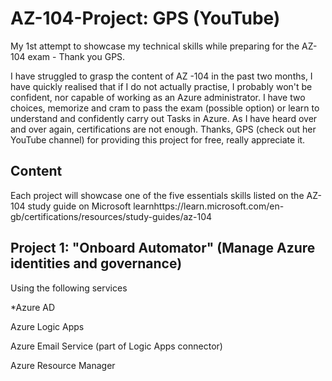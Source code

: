# AZ-104-Project: GPS (YouTube)
My 1st attempt to showcase my technical skills while preparing for the AZ-104 exam - Thank you GPS.

I have struggled to grasp the content of AZ -104 in the past two months, I have quickly realised that if I do not actually practise, I probably won't be confident, nor capable of working as an Azure administrator. I have two choices, memorize and cram to pass the exam (possible option) or learn to understand and confidently carry out Tasks in Azure. As I have heard over and over again, certifications are not enough. Thanks, GPS (check out her YouTube channel) for providing this project for free, really appreciate it. 
## Content
Each project will showcase one of the five essentials skills listed on the AZ-104 study guide on Microsoft learnhttps://learn.microsoft.com/en-gb/certifications/resources/study-guides/az-104

## Project 1: "Onboard Automator" (Manage Azure identities and governance) 

Using the following services 

*Azure AD

Azure Logic Apps 

Azure Email Service (part of Logic Apps connector)

Azure Resource Manager 
